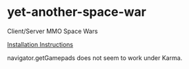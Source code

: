 yet-another-space-war
=====================

Client/Server MMO Space Wars

[Installation Instructions](https://github.com/JeffWaltzer/yet-another-space-war/wiki/InstallationInstructions)

navigator.getGamepads does not seem to work under Karma.
